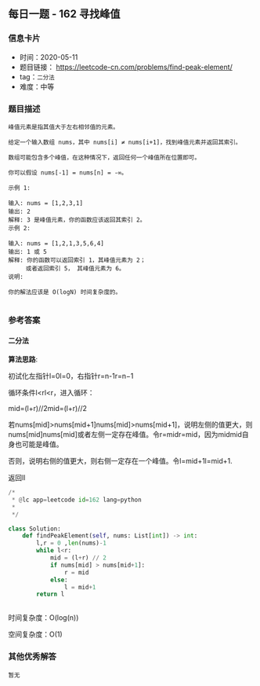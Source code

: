 ## 每日一题 - 162  寻找峰值

### 信息卡片

- 时间：2020-05-11
- 题目链接： https://leetcode-cn.com/problems/find-peak-element/
- tag：`二分法`
- 难度：中等

### 题目描述

```
峰值元素是指其值大于左右相邻值的元素。

给定一个输入数组 nums，其中 nums[i] ≠ nums[i+1]，找到峰值元素并返回其索引。

数组可能包含多个峰值，在这种情况下，返回任何一个峰值所在位置即可。

你可以假设 nums[-1] = nums[n] = -∞。

示例 1:

输入: nums = [1,2,3,1]
输出: 2
解释: 3 是峰值元素，你的函数应该返回其索引 2。
示例 2:

输入: nums = [1,2,1,3,5,6,4]
输出: 1 或 5 
解释: 你的函数可以返回索引 1，其峰值元素为 2；
     或者返回索引 5， 其峰值元素为 6。
说明:

你的解法应该是 O(logN) 时间复杂度的。
 

```

### 参考答案

#### 二分法 

**算法思路**:

 初试化左指针l=0l=0，右指针r=n-1r=n−1
 
 循环条件l<rl<r，进入循环：
 
 mid=(l+r)//2mid=(l+r)//2
 
 若nums[mid]>nums[mid+1]nums[mid]>nums[mid+1]，说明左侧的值更大，则nums[mid]nums[mid]或者左侧一定存在峰值。令r=midr=mid，因为midmid自身也可能是峰值。
 
 否则，说明右侧的值更大，则右侧一定存在一个峰值。令l=mid+1l=mid+1.
 
 返回ll
 


```python
/*
 * @lc app=leetcode id=162 lang=python
 *
 */

class Solution:
    def findPeakElement(self, nums: List[int]) -> int:
        l,r = 0 ,len(nums)-1
        while l<r:
            mid = (l+r) // 2
            if nums[mid] > nums[mid+1]:
                r = mid
            else:
                l = mid+1
        return l
		
```
 
时间复杂度：O(log(n))

空间复杂度：O(1)

### 其他优秀解答

```
暂无
```



